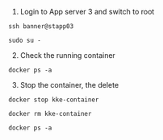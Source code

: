 1. Login to App server 3 and switch to root
```
ssh banner@stapp03

sudo su -
```

2. Check the running container
```
docker ps -a
``` 

3. Stop the container, the delete
```
docker stop kke-container

docker rm kke-container

docker ps -a
```   
